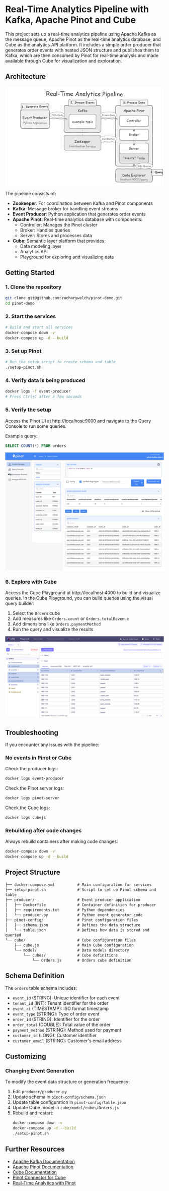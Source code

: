 # Real-Time Analytics Pipeline with Kafka, Apache Pinot and Cube

This project sets up a real-time analytics pipeline using Apache Kafka as the message queue, Apache Pinot as the real-time analytics database, and Cube as the analytics API platform. It includes a simple order producer that generates order events with nested JSON structure and publishes them to Kafka, which are then consumed by Pinot for real-time analysis and made available through Cube for visualization and exploration.

## Architecture

![Architecture Diagram](images/diagram.png)

The pipeline consists of:

- **Zookeeper**: For coordination between Kafka and Pinot components
- **Kafka**: Message broker for handling event streams
- **Event Producer**: Python application that generates order events
- **Apache Pinot**: Real-time analytics database with components:
  - Controller: Manages the Pinot cluster
  - Broker: Handles queries
  - Server: Stores and processes data
- **Cube**: Semantic layer platform that provides:
  - Data modeling layer
  - Analytics API
  - Playground for exploring and visualizing data

## Getting Started

### 1. Clone the repository

```bash
git clone git@github.com:zacharywelch/pinot-demo.git
cd pinot-demo
```

### 2. Start the services

```bash
# Build and start all services
docker-compose down -v
docker-compose up -d --build
```

### 3. Set up Pinot

```bash
# Run the setup script to create schema and table
./setup-pinot.sh
```

### 4. Verify data is being produced
```bash
docker logs -f event-producer
# Press Ctrl+C after a few seconds
```

### 5. Verify the setup

Access the Pinot UI at http://localhost:9000 and navigate to the Query Console to run some queries.

Example query:
```sql
SELECT COUNT(*) FROM orders
```
![Data Explorer](images/data-explorer.png)

### 6. Explore with Cube

Access the Cube Playground at http://localhost:4000 to build and visualize queries.
In the Cube Playground, you can build queries using the visual query builder:

1. Select the `Orders` cube
2. Add measures like `Orders.count` or `Orders.totalRevenue`
3. Add dimensions like `Orders.paymentMethod`
4. Run the query and visualize the results

![Cube](images/cube.png)

## Troubleshooting

If you encounter any issues with the pipeline:

### No events in Pinot or Cube

Check the producer logs:
```bash
docker logs event-producer
```

Check the Pinot server logs:
```bash
docker logs pinot-server
```

Check the Cube logs:
```bash
docker logs cubejs
```

### Rebuilding after code changes

Always rebuild containers after making code changes:
```bash
docker-compose down -v
docker-compose up -d --build
```

## Project Structure

```
├── docker-compose.yml          # Main configuration for services
├── setup-pinot.sh              # Script to set up Pinot schema and table
├── producer/                   # Event producer application
│   ├── Dockerfile              # Container definition for producer
│   ├── requirements.txt        # Python dependencies
│   └── producer.py             # Python event generator code
├── pinot-config/               # Pinot configuration files
│   ├── schema.json             # Defines the data structure
│   └── table.json              # Defines how data is stored and queried
└── cube/                       # Cube configuration files
    ├── cube.js                 # Main Cube configuration
    └── model/                  # Data models directory
        └── cubes/              # Cube definitions
            └── Orders.js       # Orders cube definition
```

## Schema Definition

The `orders` table schema includes:

- `event_id` (STRING): Unique identifier for each event
- `tenant_id` (INT): Tenant identifier for the order
- `event_at` (TIMESTAMP): ISO format timestamp
- `event_type` (STRING): Type of order event
- `order_id` (STRING): Identifier for the order
- `order_total` (DOUBLE): Total value of the order
- `payment_method` (STRING): Method used for payment
- `customer_id` (LONG): Customer identifier
- `customer_email` (STRING): Customer's email address

## Customizing

### Changing Event Generation

To modify the event data structure or generation frequency:

1. Edit `producer/producer.py`
2. Update schema in `pinot-config/schema.json`
3. Update table configuration in `pinot-config/table.json`
4. Update Cube model in `cube/model/cubes/Orders.js`
5. Rebuild and restart:
   ```bash
   docker-compose down -v
   docker-compose up -d --build
   ./setup-pinot.sh
   ```

## Further Resources

- [Apache Kafka Documentation](https://kafka.apache.org/documentation/)
- [Apache Pinot Documentation](https://docs.pinot.apache.org/)
- [Cube Documentation](https://cube.dev/docs)
- [Pinot Connector for Cube](https://cube.dev/docs/product/configuration/data-sources/pinot)
- [Real-Time Analytics with Pinot](https://docs.pinot.apache.org/basics/components/table#real-time-table)
